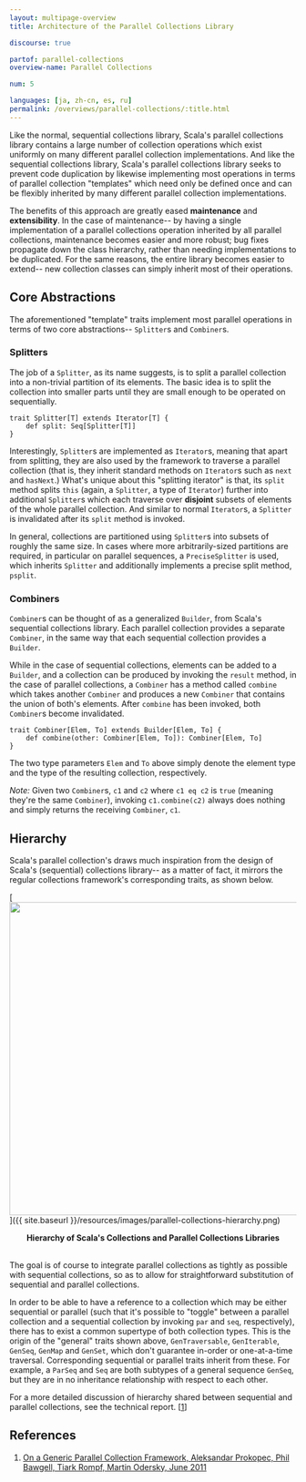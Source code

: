 ```yaml
---
layout: multipage-overview
title: Architecture of the Parallel Collections Library

discourse: true

partof: parallel-collections
overview-name: Parallel Collections

num: 5

languages: [ja, zh-cn, es, ru]
permalink: /overviews/parallel-collections/:title.html
---
```


Like the normal, sequential collections library, Scala's parallel collections
library contains a large number of collection operations which exist uniformly
on many different parallel collection implementations. And like the sequential
collections library, Scala's parallel collections library seeks to prevent
code duplication by likewise implementing most operations in terms of parallel
collection "templates" which need only be defined once and can be flexibly
inherited by many different parallel collection implementations.

The benefits of this approach are greatly eased **maintenance** and
**extensibility**. In the case of maintenance-- by having a single
implementation of a parallel collections operation inherited by all parallel
collections, maintenance becomes easier and more robust; bug fixes propagate
down the class hierarchy, rather than needing implementations to be
duplicated. For the same reasons, the entire library becomes easier to
extend-- new collection classes can simply inherit most of their operations.

## Core Abstractions

The aforementioned "template" traits implement most parallel operations in
terms of two core abstractions-- `Splitter`s and `Combiner`s.

### Splitters

The job of a `Splitter`, as its name suggests, is to split a parallel
collection into a non-trivial partition of its elements. The basic idea is to
split the collection into smaller parts until they are small enough to be
operated on sequentially.

    trait Splitter[T] extends Iterator[T] {
    	def split: Seq[Splitter[T]]
    }

Interestingly, `Splitter`s are implemented as `Iterator`s, meaning that apart
from splitting, they are also used by the framework to traverse a  parallel
collection (that is, they inherit standard  methods on `Iterator`s such as
`next` and `hasNext`.) What's unique about this "splitting iterator" is that,
its `split` method splits `this` (again, a `Splitter`, a type of `Iterator`)
further into additional `Splitter`s which each traverse over **disjoint**
subsets of elements of the whole parallel collection. And similar to normal
`Iterator`s, a `Splitter` is invalidated after its `split` method is invoked.

In general, collections are partitioned using `Splitter`s into subsets of
roughly the same size. In cases where more arbitrarily-sized partitions are
required, in particular on parallel sequences, a `PreciseSplitter` is used,
which inherits `Splitter` and additionally implements a precise split method,
`psplit`.

### Combiners

`Combiner`s can be thought of as a generalized `Builder`, from Scala's sequential
collections library. Each parallel collection provides a separate `Combiner`,
in the same way that each sequential collection provides a `Builder`.

While in the case of sequential collections, elements can be added to a
`Builder`, and a collection can be produced by invoking the `result` method,
in the case of parallel collections, a `Combiner` has a method called
`combine` which takes another `Combiner` and produces a new `Combiner` that
contains the union of both's elements. After `combine` has been invoked, both
`Combiner`s become invalidated.

    trait Combiner[Elem, To] extends Builder[Elem, To] {
    	def combine(other: Combiner[Elem, To]): Combiner[Elem, To]
    }

The two type parameters `Elem` and `To` above simply denote the element type
and the type of the resulting collection, respectively.

_Note:_ Given two `Combiner`s, `c1` and `c2` where `c1 eq c2` is `true`
(meaning they're the same `Combiner`), invoking `c1.combine(c2)` always does
nothing and simply returns the receiving `Combiner`, `c1`.

## Hierarchy

Scala's parallel collection's draws much inspiration from the design of
Scala's (sequential) collections library-- as a matter of fact, it mirrors the
regular collections framework's corresponding traits, as shown below.

[<img src="{{ site.baseurl }}/resources/images/parallel-collections-hierarchy.png" width="550">]({{ site.baseurl }}/resources/images/parallel-collections-hierarchy.png)

<center><b>Hierarchy of Scala's Collections and Parallel Collections Libraries</b></center>
<br/>

The goal is of course to integrate parallel collections as tightly as possible
with sequential collections, so as to allow for straightforward substitution
of sequential and parallel collections.

In order to be able to have a reference to a collection which may be either
sequential or parallel (such that it's possible to "toggle" between a parallel
collection and a sequential collection by invoking `par` and `seq`,
respectively), there has to exist a common supertype of both collection types.
This is the origin of the "general" traits shown above, `GenTraversable`,
`GenIterable`, `GenSeq`, `GenMap` and `GenSet`, which don't guarantee in-order
or one-at-a-time traversal. Corresponding sequential or parallel traits
inherit from these. For example, a `ParSeq` and `Seq` are both subtypes of a
general sequence `GenSeq`, but they are in no inheritance relationship with
respect to each other.

For a more detailed discussion of hierarchy shared between sequential and
parallel collections, see the technical report. \[[1][1]\]

## References

1. [On a Generic Parallel Collection Framework, Aleksandar Prokopec, Phil Bawgell, Tiark Rompf, Martin Odersky, June 2011][1]

[1]: http://infoscience.epfl.ch/record/165523/files/techrep.pdf "flawed-benchmark"

